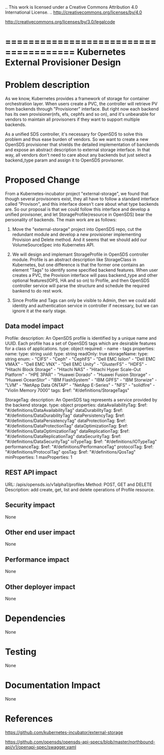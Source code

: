.. This work is licensed under a Creative Commons Attribution 4.0 International License.
.. http://creativecommons.org/licenses/by/4.0

http://creativecommons.org/licenses/by/3.0/legalcode

======================================
Kubernetes External Provisioner Design
======================================

Problem description
===================

As we know, Kubernetes provides a framework of storage for container
orchestration layer. When users create a PVC, the controller will retrieve PV
from backends through "Provisioner" interface. But right now each backend has
its own provisioner(nfs, efs, cephfs and so on), and it's unbearable for vendors
to maintain all provisoners if they want to support multiple backends.

As a unified SDS controller, it's necessary for OpenSDS to solve this problem
and thus ease burden of vendors. So we want to create a new OpenSDS provisioner
that shields the detailed implementation of banckends and expose an abstract
description to external storage interface. In that way, all vendors don't need
to care about any backends but just select a backend_type param and assign it
to OpenSDS provisoner.

Proposed Change
===============

From a Kubernetes-incubator project "external-storage", we found that though
several provisoners exist, they all have to follow a standard interface called
"Provison", and this interface doesn't care about what type backends are.
So our proposal is that we could follow this interface and develop a unified
provisoner, and let StorageProfile(resource in OpenSDS) bear the personality of
backends. The main work are as follows:

1) Move the "external-storage" project into OpenSDS repo, cut the redundant
module and develop a new provisioner implementing Provision and Delete method.
And it seems that we should add our VolumeSourceSpec into Kubernetes API.

2) We will design and implemant StorageProfile in OpenSDS controller module.
Profile is an abstract description like StorageClass in Kubernetes, but one
difference is that the former one contains an element "Tags" to identify some
specified backend features. When user creates a PVC, the Provision interface
will pass backend_type and other optional features(IOPS, HA and so on) to
Profile, and then OpenSDS controller service will parse the structure and
schedule the required bankend to do rest work.

3) Since Profile and Tags can only be visible to Admin, then we could add
identity and authentication service in controller if necessary, but we can
ignore it at the early stage.

Data model impact
-----------------

Profile:
    description: An OpenSDS profile is identified by a unique name and UUID.
      Each profile has a set of OpenSDS tags which are desirable features for a 
      class of applications.
    type: object
    required:
      - name
      - tags
    properties:
      name:
        type: string
      uuid:
        type: string
        readOnly: true
	  storageName:
		type: string
		enum:
          - "CIFS"
          - "Ceph"
          - "CephFS"
          - "Dell EMC Isilon"
          - "Dell EMC VMAX"
          - "Dell EMC VNX"
          - "Dell EMC Unity"
          - "GlusterFS"
          - "HDFS"
          - "Hitachi Block Storage"
          - "Hitachi NAS"
          - "Hitachi Hyper Scale-Out Platform"
          - "HPE 3PAR"
          - "Huawei Dorado"
          - "Huawei Fusion Storage"
          - "Huawei OceanStor"
          - "IBM FlashSystem"
          - "IBM GPFS"
          - "IBM Storwize"
          - "LVM"
          - "NetApp Data ONTAP"
          - "NetApp E-Series"
          - "NFS"
          - "solidfire"
          - "Violin Memory 7000"
      tags:
        $ref: "#/definitions/StorageTags"
		
StorageTag:
    description: An OpenSDS tag represents a service provided by the 
      backend storage.
    type: object
    properties:
      dataAvailabilityTag:
        $ref: "#/definitions/DataAvailabilityTag"
      dataDurabilityTag:
        $ref: "#/definitions/DataDurabilityTag"
      dataPersistencyTag:
        $ref: "#/definitions/DataPersistencyTag"
      dataProtectionTag:
        $ref: "#/definitions/DataProtectionTag"
      dataOptimizationTag:
        $ref: "#/definitions/DataOptimizationTag"
      dataReplicationTag:
        $ref: "#/definitions/DataReplicationTag"
      dataSecurityTag:
        $ref: "#/definitions/DataSecurityTag"
      ioTypeTag:
        $ref: "#/definitions/IOTypeTag"
      performanceTag:
        $ref: "#/definitions/PerformanceTag"
      protocolTag:
        $ref: "#/definitions/ProtocolTag"
      qosTag:
        $ref: "#/definitions/QosTag"
    minProperties: 1
    maxProperties: 1

REST API impact
---------------

URL: /apis/opensds.io/v1alpha1/profiles
Method: POST, GET and DELETE
Description: add create, get, list and delete operations of Profile resource.

Security impact
---------------

None

Other end user impact
---------------------

None

Performance impact
------------------

None

Other deployer impact
---------------------

None

Dependencies
============

None

Testing
=======

None

Documentation Impact
====================

None

References
==========

https://github.com/kubernetes-incubator/external-storage

https://github.com/opensds/opensds-api-specs/blob/master/northbound-api/v1/openapi-spec/swagger.yaml